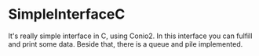 # SimpleInterfaceC

It's really simple interface in C, using Conio2.
In this interface you can fulfill and print some data. Beside that, there is a queue and pile implemented.
